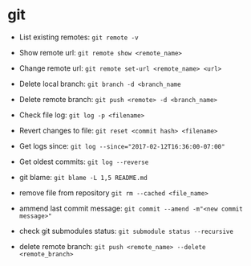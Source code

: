 # git

*   List existing remotes: `git remote -v`

*   Show remote url: `git remote show <remote_name>`

*   Change remote url: `git remote set-url <remote_name> <url>`

*   Delete local branch: `git branch -d <branch_name`

*   Delete remote branch: `git push <remote> -d <branch_name>`

*   Check file log: `git log -p <filename>`

*   Revert changes to file: `git reset <commit hash> <filename>`

*   Get logs since: `git log --since="2017-02-12T16:36:00-07:00"`

*   Get oldest commits: `git log --reverse`

*   git blame: `git blame -L 1,5 README.md`

*   remove file from repository `git rm --cached <file_name>`

*   ammend last commit message:
    `git commit --amend -m"<new commit message>"`

* check git submodules status: `git submodule status --recursive`
* delete remote branch: `git push <remote_name> --delete <remote_branch>`
